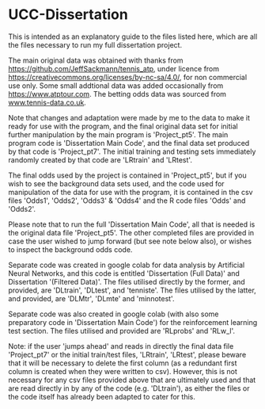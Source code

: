 # UCC-Dissertation

This is intended as an explanatory guide to the files listed here, which are all the files necessary to run my full dissertation project.

The main original data was obtained with thanks from https://github.com/JeffSackmann/tennis_atp, under licence from https://creativecommons.org/licenses/by-nc-sa/4.0/, for non commercial use only. Some small addtional data was added occasionally from https://www.atptour.com.  The betting odds data was sourced from www.tennis-data.co.uk. 

Note that changes and adaptation were made by me to the data to make it ready for use with the program, and the final original data set for initial further manipulation by the main program is 'Project_pt5'.  The main program code is 'Dissertation Main Code', and the final data set produced by that code is 'Project_pt7'.  The initial training and testing sets immediately randomly created by that code are 'LRtrain' and 'LRtest'.

The final odds used by the project is contained in 'Project_pt5', but if you wish to see the background data sets used, and the code used for manipulation of the data for use with the program, it is contained in the csv files 'Odds1', 'Odds2', 'Odds3' & 'Odds4' and the R code files 'Odds' and 'Odds2'.

Please note that to run the full 'Dissertation Main Code', all that is needed is the original data file 'Project_pt5'. The other completed files are provided in case the user wished to jump forward (but see note below also), or wishes to inspect the background odds code.

Separate code was created in google colab for data analysis by Artificial Neural Networks, and this code is entitled 'Dissertation (Full Data)' and Dissertation '(Filtered Data)'. The files utilised directly by the former, and provided, are 'DLtrain', 'DLtest', and 'tenniste'. The files utilised by the latter, and provided, are 'DLMtr', 'DLmte' and 'minnotest'.

Separate code was also created in google colab (with also some preparatory code in 'Dissertation Main Code') for the reinforcement learning test section. The files utilised and provided are 'RLprobs' and 'RLw_l'.

Note: if the user 'jumps ahead' and reads in directly the final data file 'Project_pt7' or the initial train/test files, 'LRtrain', 'LRtest', please beware that it will be necessary to delete the first column (as a redundant first column is created when they were written to csv).  However, this is not necessary for any csv files provided above that are ultimately used and that are read directly in by any of the code (e.g. 'DLtrain'), as either the files or the code itself has already been adapted to cater for this.
